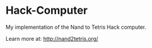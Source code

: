 # Hack-Computer
My implementation of the Nand to Tetris Hack computer.

Learn more at: http://nand2tetris.org/
